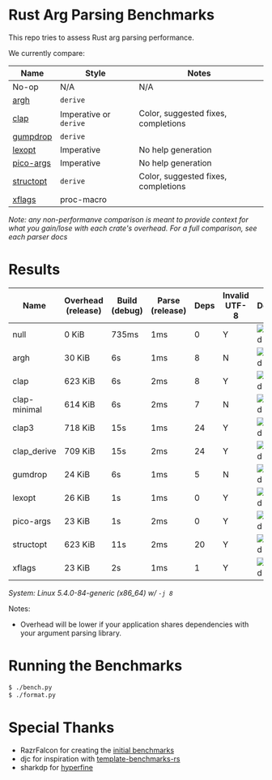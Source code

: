 # Rust Arg Parsing Benchmarks

This repo tries to assess Rust arg parsing performance.

We currently compare:

Name                                                 | Style                 | Notes
-----------------------------------------------------|-----------------------|------
No-op                                                | N/A                   | N/A
[argh](https://github.com/google/argh)               | `derive`              |
[clap](https://github.com/clap-rs/clap)              | Imperative or `derive`| Color, suggested fixes, completions
[gumpdrop](https://github.com/murarth/gumdrop)       | `derive`              |
[lexopt](https://github.com/blyxxyz/lexopt)          | Imperative            | No help generation
[pico-args](https://github.com/razrfalcon/pico-args) | Imperative            | No help generation
[structopt](https://github.com/texitoi/structopt)    | `derive`              | Color, suggested fixes, completions
[xflags](https://github.com/matklad/xflags)          | proc-macro            |

*Note: any non-performanve comparison is meant to provide context for what you
gain/lose with each crate's overhead.  For a full comparison, see each parser
docs*

# Results

Name | Overhead (release) | Build (debug) | Parse (release) | Deps | Invalid UTF-8 | Downloads | Version
-----|--------------------|---------------|-----------------|------|---------------|-----------|--------
null | 0 KiB | 735ms | 1ms | 0 | Y | ![Download count](https://img.shields.io/crates/dr/None) | -
argh | 30 KiB | 6s | 1ms | 8 | N | ![Download count](https://img.shields.io/crates/dr/argh) | v0.1.6
clap | 623 KiB | 6s | 2ms | 8 | Y | ![Download count](https://img.shields.io/crates/dr/clap) | v2.33.3
clap-minimal | 614 KiB | 6s | 2ms | 7 | N | ![Download count](https://img.shields.io/crates/dr/clap) | v3.0.0-beta.5
clap3 | 718 KiB | 15s | 1ms | 24 | Y | ![Download count](https://img.shields.io/crates/dr/clap) | v3.0.0-beta.5
clap_derive | 709 KiB | 15s | 2ms | 24 | Y | ![Download count](https://img.shields.io/crates/dr/clap) | v3.0.0-beta.5
gumdrop | 24 KiB | 6s | 1ms | 5 | N | ![Download count](https://img.shields.io/crates/dr/gumdrop) | v0.8.0
lexopt | 26 KiB | 1s | 1ms | 0 | Y | ![Download count](https://img.shields.io/crates/dr/lexopt) | v0.1.0
pico-args | 23 KiB | 1s | 2ms | 0 | Y | ![Download count](https://img.shields.io/crates/dr/pico-args) | v0.4.2
structopt | 623 KiB | 11s | 2ms | 20 | Y | ![Download count](https://img.shields.io/crates/dr/structopt) | v0.3.25
xflags | 23 KiB | 2s | 1ms | 1 | Y | ![Download count](https://img.shields.io/crates/dr/xflags) | v0.2.3

*System: Linux 5.4.0-84-generic (x86_64) w/ `-j 8`*

Notes:
- Overhead will be lower if your application shares dependencies with your argument parsing library.

# Running the Benchmarks

```bash
$ ./bench.py
$ ./format.py
```

# Special Thanks

- RazrFalcon for creating the [initial benchmarks](https://github.com/RazrFalcon/pico-args)
- djc for inspiration with [template-benchmarks-rs](https://github.com/djc/template-benchmarks-rs)
- sharkdp for [hyperfine](https://github.com/sharkdp/hyperfine)
